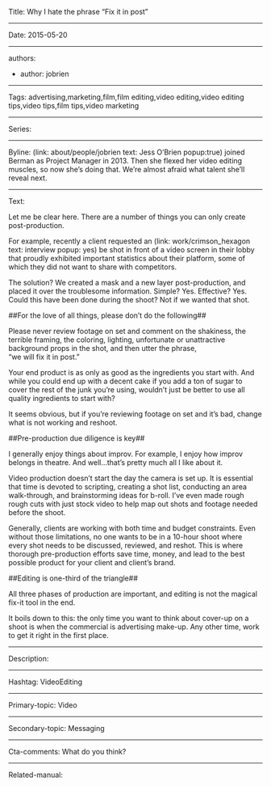 Title: Why I hate the phrase “Fix it in post”

----

Date: 2015-05-20

----

authors: 

-
  author:  jobrien

----

Tags: advertising,marketing,film,film editing,video editing,video editing tips,video tips,film tips,video marketing

----

Series: 

----

Byline: (link: about/people/jobrien text: Jess O’Brien popup:true) joined Berman as Project Manager in 2013. Then she flexed her video editing muscles, so now she’s doing that. We’re almost afraid what talent she’ll reveal next.

----

Text: 

Let me be clear here. There are a number of things you can only create post-production.

For example, recently a client requested an (link: work/crimson_hexagon text: interview popup: yes) be shot in front of a video screen in their lobby that proudly exhibited important statistics about their platform, some of which they did not want to share with competitors.

The solution? We created a mask and a new layer post-production, and placed it over the troublesome information. Simple? Yes. Effective? Yes. Could this have been done during the shoot? Not if we wanted that shot.

##For the love of all things, please don’t do the following##

Please never review footage on set and comment on the shakiness, the terrible framing, the coloring, lighting, unfortunate or unattractive background props in the shot, and then utter the phrase, “we will fix it in post.”

Your end product is as only as good as the ingredients you start with. And while you could end up with a decent cake if you add a ton of sugar to cover the rest of the junk you’re using, wouldn’t just be better to use all quality ingredients to start with?

It seems obvious, but if you’re reviewing footage on set and it’s bad, change what is not working and reshoot.

##Pre-production due diligence is key##

I generally enjoy things about improv. For example, I enjoy how improv belongs in theatre. And well...that’s pretty much all I like about it.

Video production doesn’t start the day the camera is set up. It is essential that time is devoted to scripting, creating a shot list, conducting an area walk-through, and brainstorming ideas for b-roll. I’ve even made rough rough cuts with just stock video to help map out shots and footage needed before the shoot.

Generally, clients are working with both time and budget constraints. Even without those limitations, no one wants to be in a 10-hour shoot where every shot needs to be discussed, reviewed, and reshot. This is where thorough pre-production efforts save time, money, and lead to the best possible product for your client and client’s brand.

##Editing is one-third of the triangle##

All three phases of production are important, and editing is not the magical fix-it tool in the end.

It boils down to this: the only time you want to think about cover-up on a shoot is when the commercial is advertising make-up. Any other time, work to get it right in the first place.

----

Description: 

----

Hashtag: VideoEditing

----

Primary-topic: Video

----

Secondary-topic: Messaging

----

Cta-comments: What do you think?

----

Related-manual: 